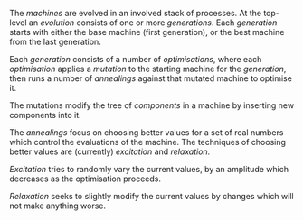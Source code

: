 The *machines* are evolved in an involved stack of processes.
At the top-level an *evolution* consists of one or more *generations*.
Each *generation* starts with either the base machine (first
generation), or the best machine from the last generation.

Each *generation* consists of a number of *optimisations*,
where each *optimisation* applies a *mutation* to the starting
machine for the *generation*, then runs a number of
*annealings* against that mutated machine to optimise it.

The mutations modify the tree of *components* in a machine
by inserting new components into it.

The *annealings* focus on choosing better values for a set of
real numbers which control the evaluations of the machine. The
techniques of choosing better values are (currently)
*excitation* and *relaxation*.

*Excitation* tries to randomly vary the current values, by
an amplitude which decreases as the optimisation proceeds.

*Relaxation* seeks to slightly modify the current values
by changes which will not make anything worse.

